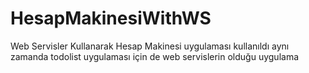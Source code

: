 # HesapMakinesiWithWS
Web Servisler Kullanarak Hesap Makinesi uygulaması kullanıldı aynı zamanda todolist uygulaması için de web servislerin olduğu uygulama

